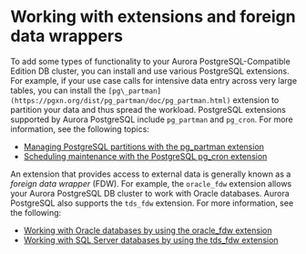 # Working with extensions and foreign data wrappers<a name="Appendix.PostgreSQL.CommonDBATasks"></a>

To add some types of functionality to your Aurora PostgreSQL\-Compatible Edition DB cluster, you can install and use various PostgreSQL extensions\. For example, if your use case calls for intensive data entry across very large tables, you can install the `[pg\_partman](https://pgxn.org/dist/pg_partman/doc/pg_partman.html)` extension to partition your data and thus spread the workload\. PostgreSQL extensions supported by Aurora PostgreSQL include `pg_partman` and `pg_cron`\. For more information, see the following topics:
+ [Managing PostgreSQL partitions with the pg\_partman extension](PostgreSQL_Partitions.md)
+ [Scheduling maintenance with the PostgreSQL pg\_cron extension](PostgreSQL_pg_cron.md)

An extension that provides access to external data is generally known as a *foreign data wrapper* \(FDW\)\. For example, the `oracle_fdw` extension allows your Aurora PostgreSQL DB cluster to work with Oracle databases\. Aurora PostgreSQL also supports the `tds_fdw` extension\. For more information, see the following:
+ [Working with Oracle databases by using the oracle\_fdw extension](Appendix.PostgreSQL.CommonDBATasks.Extensions.foreign-data-wrappers.md#postgresql-oracle-fdw)
+ [Working with SQL Server databases by using the tds\_fdw extension](Appendix.PostgreSQL.CommonDBATasks.Extensions.foreign-data-wrappers.md#postgresql-tds-fdw)